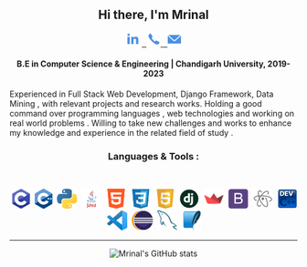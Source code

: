 
<div align="center">
 
<h2 >Hi there, I'm Mrinal</h2>
  
  <label><a href="https://www.linkedin.com/in/mrinal-mayank-bb3112200/"><img src="https://github.com/mrinalmayank7/mrinalmayank7/blob/main/IMAGES/linkedin.png" height=25px></img></a> </label>
<label><a href="https://api.whatsapp.com/send/?phone=+917858832086&text=Hello">&nbsp; <img src="https://github.com/mrinalmayank7/mrinalmayank7/blob/main/IMAGES/phone.png" height=25px></img> </a></label>
<label><a href="mailto:mrinalmayank7@gmail.com"> &nbsp; <img src="https://github.com/mrinalmayank7/mrinalmayank7/blob/main/IMAGES/mail.png" height=25px> </img></a></label>

</div>
  
 <h4 align="center">B.E in Computer Science & Engineering | Chandigarh University, 2019-2023 </h4>
</p>Experienced in  Full Stack Web Development, Django Framework, Data Mining , with relevant projects and research works. Holding a good command over programming languages , web technologies and working on real world problems . Willing to take new challenges and works to enhance my knowledge and experience in the related field of study .</p>

<div align="center">
 <h3>Languages & Tools : </h3>
 <br>
 
<label> &nbsp;<img src="https://github.com/mrinalmayank7/mrinalmayank7/blob/main/IMAGES/cl.png" height=35px> </img></label>
<label> &nbsp;<img src="https://github.com/mrinalmayank7/mrinalmayank7/blob/main/IMAGES/cplus.png" height=35px> </img></label>
<label> &nbsp;<img src="https://github.com/mrinalmayank7/mrinalmayank7/blob/main/IMAGES/python.png" height=35px> </img></label>
<label> &nbsp;<img src="https://github.com/mrinalmayank7/mrinalmayank7/blob/main/IMAGES/Java.png" height=35px> </img></label>
<label> &nbsp;<img src="https://github.com/mrinalmayank7/mrinalmayank7/blob/main/IMAGES/html.png" height=35px> </img></label>
<label> &nbsp;<img src="https://github.com/mrinalmayank7/mrinalmayank7/blob/main/IMAGES/css.png" height=35px> </img></label>
<label> &nbsp;<img src="https://github.com/mrinalmayank7/mrinalmayank7/blob/main/IMAGES/js.png" height=35px> </img></label>
<label> &nbsp;<img src="https://github.com/mrinalmayank7/mrinalmayank7/blob/main/IMAGES/django.jpg" height=35px> </img></label>
<label> &nbsp;<img src="https://github.com/mrinalmayank7/mrinalmayank7/blob/main/IMAGES/streamlit.png" height=35px> </img></label>
<label> &nbsp;<img src="https://github.com/mrinalmayank7/mrinalmayank7/blob/main/IMAGES/bootstrap.png" height=35px> </img></label>
<label> &nbsp;<img src="https://github.com/mrinalmayank7/mrinalmayank7/blob/main/IMAGES/atom.png" height=35px> </img></label>
<label> &nbsp;<img src="https://github.com/mrinalmayank7/mrinalmayank7/blob/main/IMAGES/devcplus.png" height=35px> </img></label>
<label> &nbsp;<img src="https://github.com/mrinalmayank7/mrinalmayank7/blob/main/IMAGES/vs code.png" height=35px> </img></label>
<label> &nbsp;<img src="https://github.com/mrinalmayank7/mrinalmayank7/blob/main/IMAGES/eclipse.png" height=35px> </img></label>
<label> &nbsp;<img src="https://github.com/mrinalmayank7/mrinalmayank7/blob/main/IMAGES/mysql.png" height=35px> </img></label>
<label> &nbsp;<img src="https://github.com/mrinalmayank7/mrinalmayank7/blob/main/IMAGES/sqlite.png" height=35px> </img></label>

 
<hr>
 
 ![Mrinal's GitHub stats](https://github-readme-stats.vercel.app/api?username=mrinalmayank7&show_icons=true)
 
</div>


